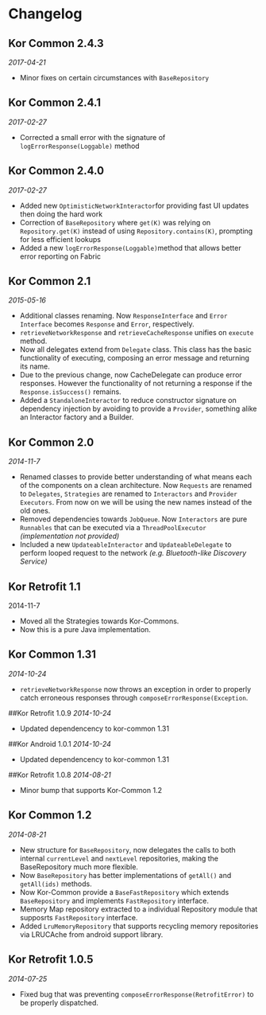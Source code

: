 Changelog
=========

## Kor Common 2.4.3
_2017-04-21_

* Minor fixes on certain circumstances with `BaseRepository`

## Kor Common 2.4.1
_2017-02-27_

* Corrected a small error with the signature of `logErrorResponse(Loggable)` method

## Kor Common 2.4.0
_2017-02-27_

* Added new `OptimisticNetworkInteractor`for providing fast UI updates then doing the hard work
* Correction of `BaseRepository` where `get(K)` was relying on `Repository.get(K)` instead of using `Repository.contains(K)`, prompting for less efficient lookups
* Added a new `logErrorResponse(Loggable)`method that allows better error reporting on Fabric 

## Kor Common 2.1
_2015-05-16_

* Additional classes renaming. Now `ResponseInterface` and `Error Interface` becomes `Response` and `Error`, respectively.
* `retrieveNetworkResponse` and `retrieveCacheResponse` unifies on `execute` method.
* Now all delegates extend from `Delegate` class. This class has the basic functionality of executing, composing an error message
and returning its name.
* Due to the previous change, now CacheDelegate can produce error responses. However the functionality of not returning a
response if the `Response.isSuccess()` remains.
* Added a `StandaloneInteractor` to reduce constructor signature on dependency injection by avoiding to provide a 
`Provider`, something alike an Interactor factory and a Builder.
 
## Kor Common 2.0
_2014-11-7_

 * Renamed classes to provide better understanding of what means each of the components on a clean architecture. Now `Requests` are renamed
 to `Delegates`, `Strategies` are renamed to `Interactors` and `Provider` `Executors`. From now on we will be using the new names instead of the old ones.
 * Removed dependencies towards `JobQueue`. Now `Interactors` are pure `Runnables` that can be executed via a `ThreadPoolExecutor` _(implementation
 not provided)_
 * Included a new `UpdateableInteractor` and `UpdateableDelegate` to perform looped request to the network _(e.g. Bluetooth-like Discovery Service)_

## Kor Retrofit 1.1
2014-11-7

 * Moved all the Strategies towards Kor-Commons.
 * Now this is a pure Java implementation.

## Kor Common 1.31
_2014-10-24_

 * `retrieveNetworkResponse` now throws an exception in order to properly catch erroneous responses
 through `composeErrorResponse(Exception`.

##Kor Retrofit 1.0.9
_2014-10-24_

 * Updated dependencency to kor-common 1.31

##Kor Android 1.0.1
_2014-10-24_

 * Updated dependencency to kor-common 1.31

##Kor Retrofit 1.0.8
_2014-08-21_

 * Minor bump that supports Kor-Common 1.2
 
## Kor Common 1.2
_2014-08-21_

 * New structure for `BaseRepository`, now delegates the calls to both internal `currentLevel` and
 `nextLevel` repositories, making the BaseRepository much more flexible.
 * Now `BaseRepository` has better implementations of `getAll()` and `getAll(ids)` methods. 
 * Now Kor-Common provide a `BaseFastRepository` which extends `BaseRepository` and implements 
 `FastRepository` interface.
 * Memory Map repository extracted to a individual Repository module that supposrts `FastRepository`
 interface.
 * Added `LruMemoryRepository` that supports recycling memory repositories via LRUCAche from
 android support library.
 
## Kor Retrofit 1.0.5
_2014-07-25_

 * Fixed bug that was preventing `composeErrorResponse(RetrofitError)` to be properly dispatched.